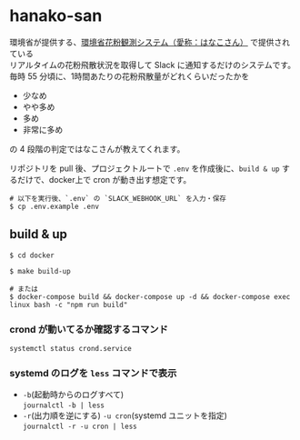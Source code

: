 # hanako-san

環境省が提供する、[環境省花粉観測システム（愛称：はなこさん）](http://kafun.taiki.go.jp/index.aspx) で提供されている  
リアルタイムの花粉飛散状況を取得して Slack に通知するだけのシステムです。  
毎時 55 分頃に、1時間あたりの花粉飛散量がどれくらいだったかを  
- 少なめ  
- やや多め  
- 多め  
- 非常に多め  

の 4 段階の判定ではなこさんが教えてくれます。

リポジトリを pull 後、プロジェクトルートで `.env` を作成後に、`build & up` するだけで、docker上で cron が動き出す想定です。  

```
# 以下を実行後、`.env` の `SLACK_WEBHOOK_URL` を入力・保存
$ cp .env.example .env
```

## build & up
```
$ cd docker  

$ make build-up

# または
$ docker-compose build && docker-compose up -d && docker-compose exec linux bash -c "npm run build"
```

### crond が動いてるか確認するコマンド
`systemctl status crond.service`

### systemd のログを `less` コマンドで表示
-  `-b`(起動時からのログすべて)   
`journalctl -b | less`  
-  `-r`(出力順を逆にする) `-u cron`(systemd ユニットを指定)   
`journalctl -r -u cron | less`